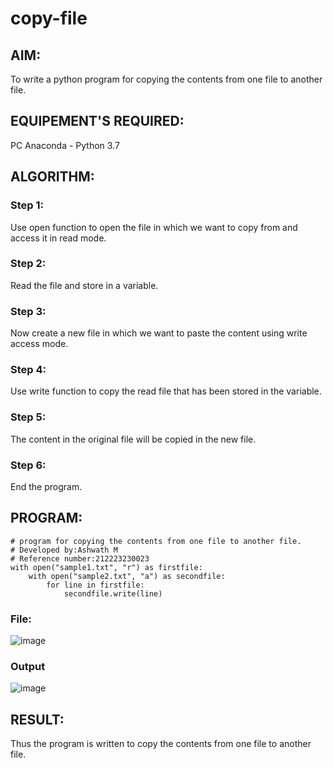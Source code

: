 # copy-file
## AIM:
To write a python program for copying the contents from one file to another file.
## EQUIPEMENT'S REQUIRED: 
PC
Anaconda - Python 3.7
## ALGORITHM: 
### Step 1:
Use open function to open the file in which we want to copy from and access it in read mode.
### Step 2: 
 Read the file and store in a variable.
### Step 3: 
Now create a new file in which we want to paste the content using write access mode.
### Step 4:  
Use write function to copy the read file that has been stored in the variable.
### Step 5: 
The content in the original file will be copied in the new file.
### Step 6: 
End the program.

## PROGRAM:
```
# program for copying the contents from one file to another file.
# Developed by:Ashwath M
# Reference number:212223230023
with open("sample1.txt", "r") as firstfile:
    with open("sample2.txt", "a") as secondfile:
        for line in firstfile:
            secondfile.write(line)
```
### File:
![image](https://github.com/Reklies/copy-file/assets/147139232/d700a62d-7f98-4dbb-a504-b1f671bc5dab)
### Output
![image](https://github.com/Reklies/copy-file/assets/147139232/75f1f1d1-ada6-486f-ba94-f51d1b66f622)


## RESULT:
Thus the program is written to copy the contents from one file to another file.
